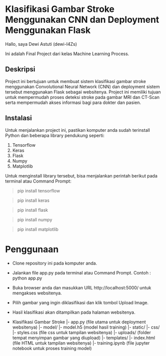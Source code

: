 # Klasifikasi Gambar Stroke Menggunakan CNN dan Deployment Menggunakan Flask
Hallo, saya Dewi Astuti (dewi-I4Zs)

Ini adalah Final Project dari kelas Machine Learning Process. 

## Deskripsi
Project ini bertujuan untuk membuat sistem klasifikasi gambar stroke menggunakan Convolutional Neural Network (CNN) dan deployment sistem tersebut menggunakan Flask sebagai websitenya. Project ini memiliki tujuan untuk mempermudah proses deteksi stroke pada gambar MRI dan CT-Scan serta mempermudah akses informasi bagi para dokter dan pasien.

## Instalasi
Untuk menjalankan project ini, pastikan komputer anda sudah terinstall Python dan beberapa library pendukung seperti:
1. Tensorflow
2. Keras
3. Flask
4. Numpy
5. Matplotlib

Untuk menginstall library tersebut, bisa menjalankan perintah berikut pada terminal atau Command Prompt:
<blockquote> pip install tensorflow </blockquote>
<blockquote> pip install keras </blockquote>
<blockquote> pip install flask </blockquote>
<blockquote> pip install numpy </blockquote>
<blockquote> pip install matplotlib  </blockquote>

# Penggunaan
- Clone repository ini pada komputer anda.
- Jalankan file app.py pada terminal atau Command Prompt. Contoh : python app.py
- Buka browser anda dan masukkan URL http://localhost:5000/ untuk mengakses websitenya.
- Pilih gambar yang ingin diklasifikasi dan klik tombol Upload Image.
- Hasil klasifikasi akan ditampilkan pada halaman websitenya.

- Klasifikasi Gambar Stroke
  |- app.py (file utama untuk deployment websitenya)
  |- model/
      |- model.h5 (model hasil training)
  |- static/
      |- css/
          |- styles.css (file css untuk tampilan websitenya)
      |- uploads/ (folder tempat menyimpan gambar yang diupload)
  |- templates/
      |- index.html (file HTML untuk tampilan websitenya)
  |- training.ipynb (file jupyter notebook untuk proses training model)
